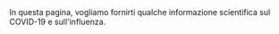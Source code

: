 <pageinfo>
In questa pagina, vogliamo fornirti qualche informazione scientifica sul COVID-19 e sull'influenza.

</pageinfo>
